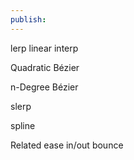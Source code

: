 ```yaml
---
publish:
---
```





lerp linear interp


Quadratic Bézier


n-Degree Bézier

slerp 

spline

Related
ease in/out
bounce


